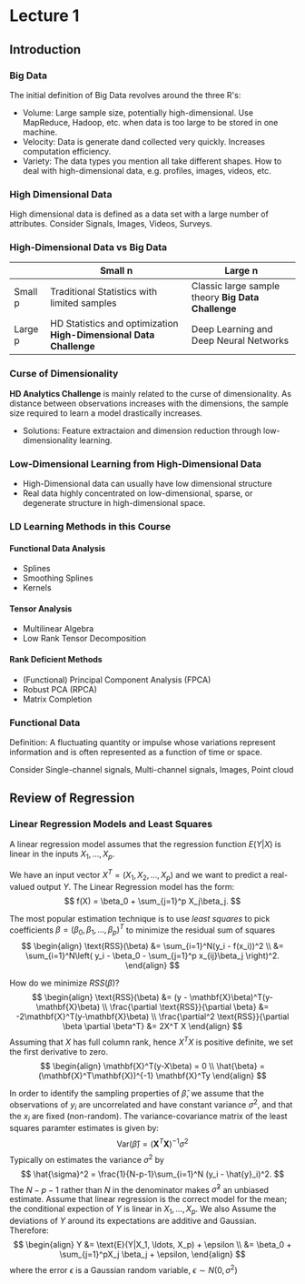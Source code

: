 # Lecture 1
## Introduction
### Big Data
The initial definition of Big Data revolves around the three R's:
- Volume: Large sample size, potentially high-dimensional. Use MapReduce,
Hadoop, etc. when data is too large to be stored in one machine.
- Velocity: Data is generate dand collected very quickly. Increases computation
efficiency.
- Variety: The data types you mention all take different shapes. How to deal
with high-dimensional data, e.g. profiles, images, videos, etc.

### High Dimensional Data
High dimensional data is defined as a data set with a large number of attributes.
Consider Signals, Images, Videos, Surveys.

### High-Dimensional Data vs Big Data 
|         | Small n                                                            | Large n                                            |
|---------|--------------------------------------------------------------------|----------------------------------------------------|
| Small p | Traditional Statistics with limited samples                        | Classic large sample theory **Big Data Challenge** |
| Large p | HD Statistics and optimization **High-Dimensional Data Challenge** | Deep Learning and  Deep Neural Networks            |

### Curse of Dimensionality
**HD Analytics Challenge** is mainly related to the curse of dimensionality.
As distance between observations increases with the dimensions, the
sample size required to learn a model drastically increases.

- Solutions: Feature extractaion and dimension reduction through
low-dimensionality learning.

### Low-Dimensional Learning from High-Dimensional Data
- High-Dimensional data can usually have low dimensional structure
- Real data highly concentrated on low-dimensional, sparse, or degenerate
structure in high-dimensional space.

### LD Learning Methods in this Course
#### Functional Data Analysis
- Splines
- Smoothing Splines
- Kernels
#### Tensor Analysis
- Multilinear Algebra
- Low Rank Tensor Decomposition
#### Rank Deficient Methods
- (Functional) Principal Component Analysis (FPCA)
- Robust PCA (RPCA)
- Matrix Completion

### Functional Data
Definition: A fluctuating quantity or impulse whose variations represent information
and is often represented as a function of time or space. 

Consider Single-channel signals, Multi-channel signals, Images, Point cloud

## Review of Regression
### Linear Regression Models and Least Squares
A linear regression model assumes that the regression function
$E(Y|X)$ is linear in the inputs $X_1, \ldots , X_p$.

We have an input vector $X^T = (X_1, X_2, \ldots, X_p)$ and we want to predict
a real-valued output $Y$. The Linear Regression model has the form:
$$
f(X) = \beta_0 + \sum_{j=1}^p X_j\beta_j.
$$

The most popular estimation technique is to use *least squares* to
pick coefficients $\beta = (\beta_0, \beta_1, \ldots, \beta_p)^T$ to minimize
the residual sum of squares
$$
\begin{align}
    \text{RSS}(\beta) &= \sum_{i=1}^N(y_i - f(x_i))^2 \\
    &= \sum_{i=1}^N\left( y_i - \beta_0 - \sum_{j=1}^p x_{ij}\beta_j \right)^2.
\end{align}
$$

How do we minimize $RSS(\beta)$?
$$
\begin{align}
    \text{RSS}(\beta) &= (y - \mathbf{X}\beta)^T(y-\mathbf{X}\beta) \\
    \frac{\partial \text{RSS}}{\partial \beta} 
        &= -2\mathbf{X}^T(y-\mathbf{X}\beta) \\
    \frac{\partial^2 \text{RSS}}{\partial \beta \partial \beta^T} &= 2X^T X
\end{align}
$$
Assuming that $X$ has full column rank, hence $X^TX$ is positive definite, we
set the first derivative to zero.
$$
\begin{align}
    \mathbf{X}^T(y-X\beta) = 0 \\
    \hat{\beta} = (\mathbf{X}^T\mathbf{X})^{-1} \mathbf{X}^Ty
\end{align}
$$

In order to identify the sampling properties of $\hat{\beta}$, we assume
that the observations of $y_i$ are uncorrelated and have constant variance
$\sigma^2$, and that the $x_i$ are fixed (non-random). The variance-covariance
matrix of the least squares paramter estimates is given by:
$$
    \text{Var}(\hat{\beta}) = (\mathbf{X}^T\mathbf{X})^{-1} \sigma^2
$$
Typically on estimates the variance $\sigma^2$ by
$$
    \hat{\sigma}^2 = \frac{1}{N-p-1}\sum_{i=1}^N (y_i - \hat{y}_i)^2.
$$
The $N-p-1$ rather than $N$ in the denominator makes $\hat{\sigma}^2$ an 
unbiased estimate.
Assume that linear regression is the correct model for the mean;
the conditional expection of $Y$ is linear in $X_1, \ldots, X_p$. We also
Assume the deviations of $Y$ around its expectations are additive and
Gaussian. Therefore:
$$
\begin{align}
    Y &= \text{E}(Y|X_1, \ldots, X_p) + \epsilon \\
    &= \beta_0 + \sum_{j=1}^pX_j \beta_j + \epsilon,
\end{align}
$$
where the error $\epsilon$ is a Gaussian random variable, 
$\epsilon \sim N(0, \sigma^2)$
